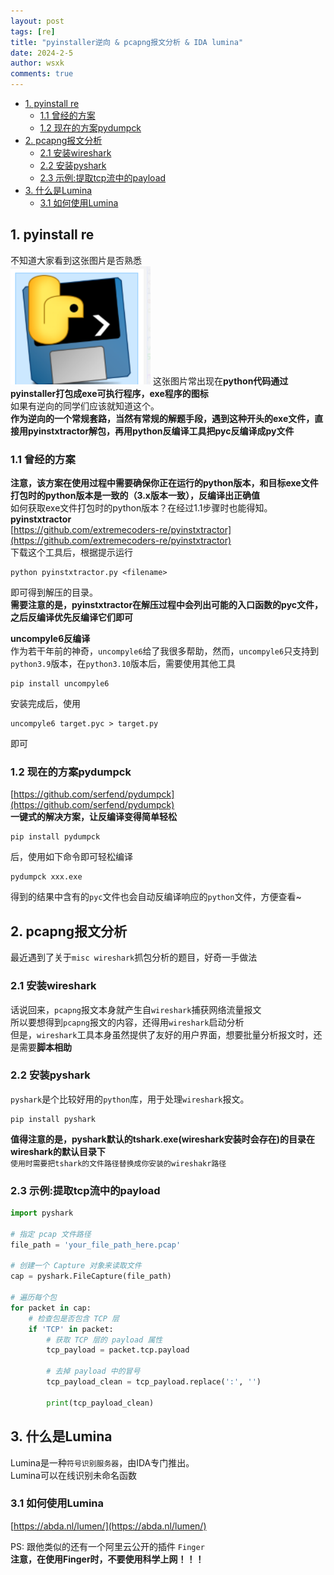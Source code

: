 ```yaml
---
layout: post
tags: [re]
title: "pyinstaller逆向 & pcapng报文分析 & IDA lumina"
date: 2024-2-5
author: wsxk
comments: true
---
```


- [1. pyinstall re](#1-pyinstall-re)
  - [1.1 曾经的方案](#11-曾经的方案)
  - [1.2 现在的方案pydumpck](#12-现在的方案pydumpck)
- [2. pcapng报文分析](#2-pcapng报文分析)
  - [2.1 安装wireshark](#21-安装wireshark)
  - [2.2 安装pyshark](#22-安装pyshark)
  - [2.3 示例:提取tcp流中的payload](#23-示例提取tcp流中的payload)
- [3. 什么是Lumina](#3-什么是lumina)
  - [3.1 如何使用Lumina](#31-如何使用lumina)



## 1. pyinstall re<br>
不知道大家看到这张图片是否熟悉<br>
![](https://raw.githubusercontent.com/wsxk/wsxk_pictures/main/2023-12-30/20240221200006.png)
这张图片常出现在**python代码通过pyinstaller打包成exe可执行程序，exe程序的图标**<br>
如果有逆向的同学们应该就知道这个。<br>
**作为逆向的一个常规套路，当然有常规的解题手段，遇到这种开头的exe文件，直接用pyinstxtractor解包，再用python反编译工具把pyc反编译成py文件**<br>

### 1.1 曾经的方案<br>
**注意，该方案在使用过程中需要确保你正在运行的python版本，和目标exe文件打包时的python版本是一致的（3.x版本一致），反编译出正确值**<br>
如何获取exe文件打包时的python版本？在经过1.1步骤时也能得知。<br>
**pyinstxtractor**<br>
[https://github.com/extremecoders-re/pyinstxtractor](https://github.com/extremecoders-re/pyinstxtractor)<br>
下载这个工具后，根据提示运行<br>
```
python pyinstxtractor.py <filename>
```
即可得到解压的目录。<br>
**需要注意的是，pyinstxtractor在解压过程中会列出可能的入口函数的pyc文件，之后反编译优先反编译它们即可**<br>

**uncompyle6反编译**<br>
作为若干年前的神奇，`uncompyle6`给了我很多帮助，然而，`uncompyle6`只支持到`python3.9`版本，在`python3.10`版本后，需要使用其他工具<br>
```
pip install uncompyle6
```
安装完成后，使用<br>
```
uncompyle6 target.pyc > target.py
```
即可<br>

### 1.2 现在的方案pydumpck<br>
[https://github.com/serfend/pydumpck](https://github.com/serfend/pydumpck)<br>
**一键式的解决方案，让反编译变得简单轻松**<br>
```
pip install pydumpck
```
后，使用如下命令即可轻松编译<br>
```
pydumpck xxx.exe
```
得到的结果中含有的`pyc`文件也会自动反编译响应的`python`文件，方便查看~<br>


## 2. pcapng报文分析<br>
最近遇到了关于`misc wireshark`抓包分析的题目，好奇一手做法<br>

### 2.1 安装wireshark<br>
话说回来，`pcapng`报文本身就产生自`wireshark`捕获网络流量报文<br>
所以要想得到`pcapng`报文的内容，还得用`wireshark`启动分析<br>
但是，`wireshark`工具本身虽然提供了友好的用户界面，想要批量分析报文时，还是需要**脚本相助**<br>

### 2.2 安装pyshark<br>
`pyshark`是个比较好用的`python`库，用于处理`wireshark`报文。<br>
```
pip install pyshark
```
**值得注意的是，pyshark默认的tshark.exe(wireshark安装时会存在)的目录在wireshark的默认目录下**<br>
`使用时需要把tshark的文件路径替换成你安装的wireshakr路径`<br>

### 2.3 示例:提取tcp流中的payload<br>
```python
import pyshark

# 指定 pcap 文件路径
file_path = 'your_file_path_here.pcap'

# 创建一个 Capture 对象来读取文件
cap = pyshark.FileCapture(file_path)

# 遍历每个包
for packet in cap:
    # 检查包是否包含 TCP 层
    if 'TCP' in packet:
        # 获取 TCP 层的 payload 属性
        tcp_payload = packet.tcp.payload

        # 去掉 payload 中的冒号
        tcp_payload_clean = tcp_payload.replace(':', '')

        print(tcp_payload_clean)
```


## 3. 什么是Lumina<br>
Lumina是一种`符号识别服务器`，由IDA专门推出。<br>
Lumina可以在线识别未命名函数<br>

### 3.1 如何使用Lumina<br>
[https://abda.nl/lumen/](https://abda.nl/lumen/)<br>

PS: 跟他类似的还有一个阿里云公开的插件 `Finger`<br>
**注意，在使用Finger时，不要使用科学上网！！！**<br>

